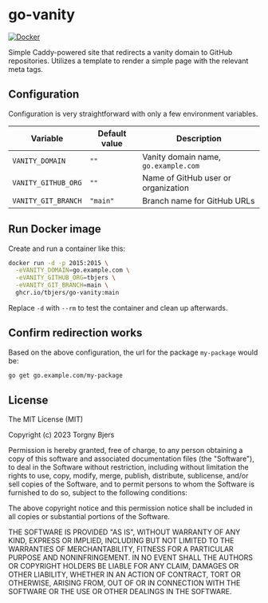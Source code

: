 # go-vanity

[![Docker](https://github.com/tbjers/go-vanity/actions/workflows/docker-publish.yml/badge.svg)](https://github.com/tbjers/go-vanity/actions/workflows/docker-publish.yml)

Simple Caddy-powered site that redirects a vanity domain to GitHub repositories.
Utilizes a template to render a simple page with the relevant meta tags.

## Configuration

Configuration is very straightforward with only a few environment variables.

| Variable            | Default value | Description                          |
|---------------------|---------------|--------------------------------------|
| `VANITY_DOMAIN`     | `""`          | Vanity domain name, `go.example.com` |
| `VANITY_GITHUB_ORG` | `""`          | Name of GitHub user or organization  |
| `VANITY_GIT_BRANCH` | `"main"`      | Branch name for GitHub URLs          |

## Run Docker image

Create and run a container like this:

```sh
docker run -d -p 2015:2015 \
  -eVANITY_DOMAIN=go.example.com \
  -eVANITY_GITHUB_ORG=tbjers \
  -eVANITY_GIT_BRANCH=main \
  ghcr.io/tbjers/go-vanity:main
```

Replace `-d` with `--rm` to test the container and clean up afterwards.

## Confirm redirection works

Based on the above configuration, the url for the package `my-package` would be:

```sh
go get go.example.com/my-package
```

## License

The MIT License (MIT)

Copyright (c) 2023 Torgny Bjers

Permission is hereby granted, free of charge, to any person obtaining
a copy of this software and associated documentation files (the
"Software"), to deal in the Software without restriction, including
without limitation the rights to use, copy, modify, merge, publish,
distribute, sublicense, and/or sell copies of the Software, and to
permit persons to whom the Software is furnished to do so, subject to
the following conditions:

The above copyright notice and this permission notice shall be
included in all copies or substantial portions of the Software.

THE SOFTWARE IS PROVIDED "AS IS", WITHOUT WARRANTY OF ANY KIND,
EXPRESS OR IMPLIED, INCLUDING BUT NOT LIMITED TO THE WARRANTIES OF
MERCHANTABILITY, FITNESS FOR A PARTICULAR PURPOSE AND NONINFRINGEMENT.
IN NO EVENT SHALL THE AUTHORS OR COPYRIGHT HOLDERS BE LIABLE FOR ANY
CLAIM, DAMAGES OR OTHER LIABILITY, WHETHER IN AN ACTION OF CONTRACT,
TORT OR OTHERWISE, ARISING FROM, OUT OF OR IN CONNECTION WITH THE
SOFTWARE OR THE USE OR OTHER DEALINGS IN THE SOFTWARE.
